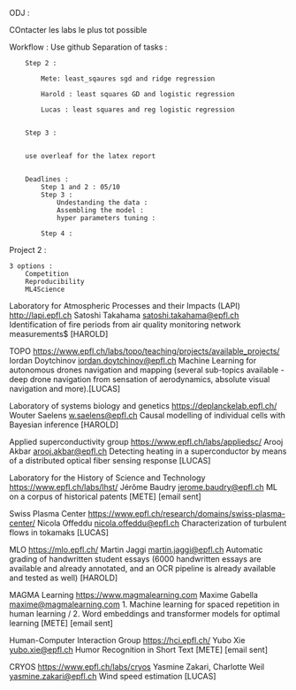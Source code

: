 ODJ : 

COntacter les labs le plus tot possible 



Workflow : 
	Use github
	Separation of tasks : 

		Step 2 : 

			Mete: least_sqaures sgd and ridge regression

			Harold : least squares GD and logistic regression

			Lucas : least squares and reg logistic regression


		Step 3 : 


		use overleaf for the latex report 


		Deadlines : 
			Step 1 and 2 : 05/10
			Step 3 : 
				Undestanding the data :
				Assembling the model : 
				hyper parameters tuning : 

			Step 4 : 





Project 2 :

	3 options : 
		Competition
		Reproducibility
		ML4Science


Laboratory for Atmospheric Processes and their Impacts (LAPI)	http://lapi.epfl.ch	Satoshi Takahama	satoshi.takahama@epfl.ch	Identification of fire periods from air quality monitoring network measurements$ [HAROLD]

TOPO https://www.epfl.ch/labs/topo/teaching/projects/available_projects/	Iordan Doytchinov	iordan.doytchinov@epfl.ch	Machine Learning for autonomous drones navigation and mapping (several sub-topics available - deep drone navigation from sensation of aerodynamics, absolute visual navigation and more).[LUCAS]

Laboratory of systems biology and genetics	https://deplanckelab.epfl.ch/	Wouter Saelens	w.saelens@epfl.ch	Causal modelling of individual cells with Bayesian inference [HAROLD]

Applied superconductivity group	https://www.epfl.ch/labs/appliedsc/	Arooj Akbar	arooj.akbar@epfl.ch	Detecting heating in a superconductor by means of a distributed optical fiber sensing response [LUCAS]

Laboratory for the History of Science and Technology	https://www.epfl.ch/labs/lhst/	Jérôme Baudry	jerome.baudry@epfl.ch	ML on a corpus of historical patents [METE] [email sent]

Swiss Plasma Center	https://www.epfl.ch/research/domains/swiss-plasma-center/	Nicola Offeddu	nicola.offeddu@epfl.ch	Characterization of turbulent flows in tokamaks [LUCAS] 

MLO	https://mlo.epfl.ch/	Martin Jaggi	martin.jaggi@epfl.ch	Automatic grading of handwritten student essays (6000 handwritten essays are available and already annotated, and an OCR pipeline is already available and tested as well) [HAROLD]

MAGMA Learning	https://www.magmalearning.com	Maxime Gabella	maxime@magmalearning.com	1. Machine learning for spaced repetition in human learning / 2. Word embeddings and transformer models for optimal learning [METE] [email sent]

Human-Computer Interaction Group	https://hci.epfl.ch/	Yubo Xie	yubo.xie@epfl.ch	Humor Recognition in Short Text [METE] [email sent]

CRYOS	https://www.epfl.ch/labs/cryos	Yasmine Zakari, Charlotte Weil	yasmine.zakari@epfl.ch	Wind speed estimation [LUCAS]
